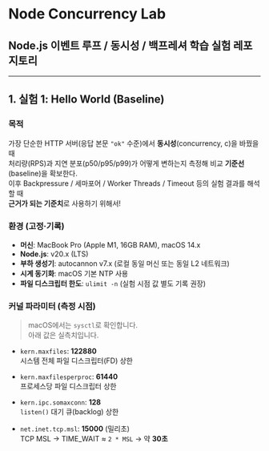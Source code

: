 # Node Concurrency Lab

## Node.js 이벤트 루프 / 동시성 / 백프레셔 학습 실험 레포지토리

---

## 1. 실험 1: Hello World (Baseline)

### 목적
가장 단순한 HTTP 서버(응답 본문 `"ok"` 수준)에서 **동시성**(concurrency, c)을 바꿨을 때  
처리량(RPS)과 지연 분포(p50/p95/p99)가 어떻게 변하는지 측정해 비교 **기준선**(baseline)을 확보한다.  
이후 Backpressure / 세마포어 / Worker Threads / Timeout 등의 실험 결과를 해석할 때  
**근거가 되는 기준치**로 사용하기 위해서!

### 환경 (고정·기록)
- **머신**: MacBook Pro (Apple M1, 16GB RAM), macOS 14.x  
- **Node.js**: v20.x (LTS)  
- **부하 생성기**: autocannon v7.x (로컬 동일 머신 또는 동일 L2 네트워크)  
- **시계 동기화**: macOS 기본 NTP 사용  
- **파일 디스크립터 한도**: `ulimit -n` (실험 시점 값 별도 기록 권장)

### 커널 파라미터 (측정 시점)

> macOS에서는 `sysctl`로 확인합니다.  
> 아래 값은 실측치입니다.

- `kern.maxfiles`: **122880**  
  시스템 전체 파일 디스크립터(FD) 상한  

- `kern.maxfilesperproc`: **61440**  
  프로세스당 파일 디스크립터 상한  

- `kern.ipc.somaxconn`: **128**  
  `listen()` 대기 큐(backlog) 상한  

- `net.inet.tcp.msl`: **15000** (밀리초)  
  TCP MSL → TIME_WAIT ≈ `2 * MSL` → 약 **30초**
